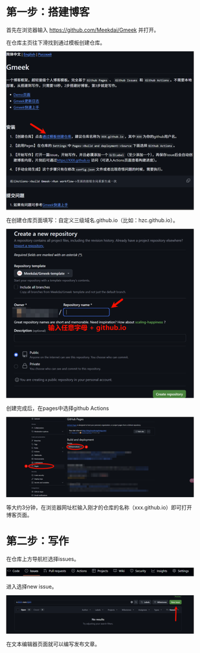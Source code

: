 # 第一步：搭建博客

首先在浏览器输入 https://github.com/Meekdai/Gmeek 并打开。

在仓库主页往下滑找到通过模板创建仓库。

![](https://raw.githubusercontent.com/houzhongcheng/houzhongcheng_picture/main/picPixPin_2025-03-22_15-31-44.png)

在创建仓库页面填写：自定义三级域名.github.io（比如：hzc.github.io）。

![](https://raw.githubusercontent.com/houzhongcheng/houzhongcheng_picture/main/picPixPin_2025-03-22_17-00-09.png)

创建完成后，在pages中选择github Actions

![](https://raw.githubusercontent.com/houzhongcheng/houzhongcheng_picture/main/picPixPin_2025-03-22_16-57-45.png)

等大约3分钟，在浏览器网址栏输入刚才的仓库的名称（xxx.github.io）即可打开博客页面。

# 第二步：写作

在仓库上方导航栏选择issues。

![](https://raw.githubusercontent.com/houzhongcheng/houzhongcheng_picture/main/picPixPin_2025-03-22_17-16-49.png)

进入选择new issue。

![](https://raw.githubusercontent.com/houzhongcheng/houzhongcheng_picture/main/picPixPin_2025-03-22_17-19-03.png)

在文本编辑器页面就可以编写发布文章。